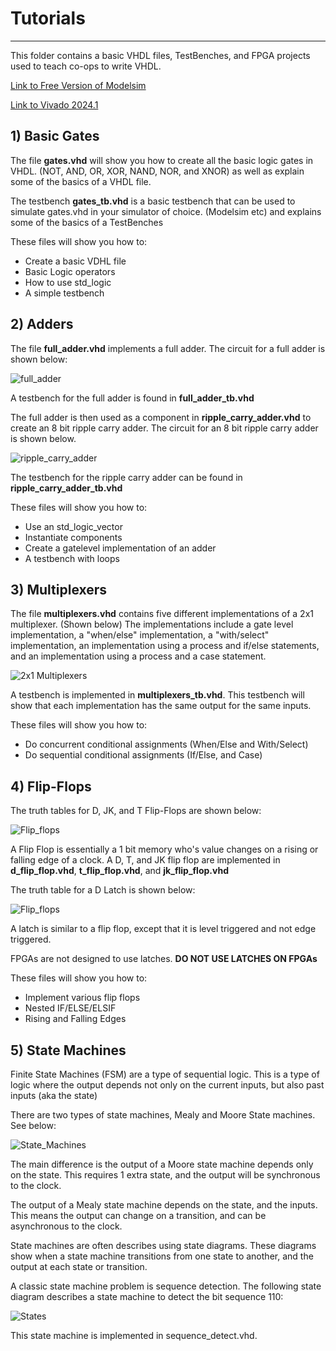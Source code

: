 # Tutorials
---

This folder contains a basic VHDL files, TestBenches, and FPGA projects used to teach co-ops to write VHDL.

[Link to Free Version of Modelsim](https://www.intel.com/content/www/us/en/software-kit/750368/modelsim-intel-fpgas-standard-edition-software-version-18-1.html)

[Link to Vivado 2024.1](https://www.xilinx.com/support/download/index.html/content/xilinx/en/downloadNav/vivado-design-tools/2024-1.html)

## 1) Basic Gates

The file **gates.vhd** will show you how to create all the basic logic gates in VHDL. (NOT, AND, OR, XOR, NAND, NOR, and XNOR) as well as explain some of the basics of a VHDL file.

The testbench **gates_tb.vhd** is a basic testbench that can be used to simulate gates.vhd in your simulator of choice. (Modelsim etc) and explains some of the basics of a TestBenches

These files will show you how to:   
- Create a basic VDHL file
- Basic Logic operators
- How to use std_logic
- A simple testbench

## 2) Adders

The file **full_adder.vhd** implements a full adder. The circuit for a full adder is shown below:

![full_adder](./.images/full_adder.png)

A testbench for the full adder is found in **full_adder_tb.vhd**

The full adder is then used as a component in **ripple_carry_adder.vhd** to create an 8 bit ripple carry adder. The circuit for an 8 bit ripple carry adder is shown below.

![ripple_carry_adder](./.images/ripple_carry_adder_8_bit.jpg)

The testbench for the ripple carry adder can be found in **ripple_carry_adder_tb.vhd**

These files will show you how to:   
- Use an std_logic_vector
- Instantiate components
- Create a gatelevel implementation of an adder
- A testbench with loops

## 3) Multiplexers

The file **multiplexers.vhd** contains five different implementations of a 2x1 multiplexer. (Shown  below) The implementations include a gate level implementation, a "when/else" implementation, a "with/select" implementation, an implementation using a process and if/else statements, and an implementation using a process and a case statement.

![2x1 Multiplexers](./.images/mux.png)

A testbench is implemented in **multiplexers_tb.vhd**. This testbench will show that each implementation has the same output for the same inputs.

These files will show you how to:   
- Do concurrent conditional assignments (When/Else and With/Select)
- Do sequential conditional assignments (If/Else, and Case)

## 4) Flip-Flops

The truth tables for D, JK, and T Flip-Flops are shown below:

![Flip_flops](./.images/flip_flops.png)

A Flip Flop is essentially a 1 bit memory who's value changes on a rising or falling edge of a clock. A D, T, and JK flip flop are implemented in **d_flip_flop.vhd**, **t_flip_flop.vhd**, and **jk_flip_flop.vhd**

The truth table for a D Latch is shown below:

![Flip_flops](./.images/d_latch.png)

A latch is similar to a flip flop, except that it is level triggered and not edge triggered.

FPGAs are not designed to use latches. **DO NOT USE LATCHES ON FPGAs**

These files will show you how to:   
- Implement various flip flops
- Nested IF/ELSE/ELSIF
- Rising and Falling Edges

## 5) State Machines

Finite State Machines (FSM) are a type of sequential logic. This is a type of logic where the output depends not only on the current inputs, but also past inputs (aka the state)

There are two types of state machines, Mealy and Moore State machines. See below:

![State_Machines](./.images/state_machines.jpg)

The main difference is the output of a Moore state machine depends only on the state. This requires 1 extra state, and the output will be synchronous to the clock.

The output of a Mealy state machine depends on the state, and the inputs. This means the output can change on a transition, and can be asynchronous to the clock.

State machines are often describes using state diagrams. These diagrams show when a state machine transitions from one state to another, and the output at each state or transition.

A classic state machine problem is sequence detection. The following state diagram describes a state machine to detect the bit sequence 110:

![States](./.images/states.png)

 This state machine is implemented in sequence_detect.vhd.
